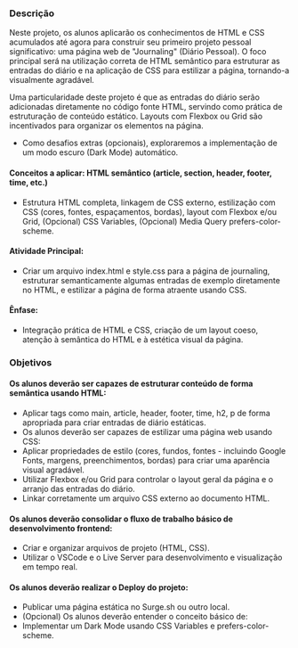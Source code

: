 ### Descrição
Neste projeto, os alunos aplicarão os conhecimentos de HTML e CSS acumulados até agora para construir seu primeiro projeto pessoal significativo: uma página web de "Journaling" (Diário Pessoal). O foco principal será na utilização correta de HTML semântico para estruturar as entradas do diário e na aplicação de CSS para estilizar a página, tornando-a visualmente agradável.

Uma particularidade deste projeto é que as entradas do diário serão adicionadas diretamente no código fonte HTML, servindo como prática de estruturação de conteúdo estático. Layouts com Flexbox ou Grid são incentivados para organizar os elementos na página.
- Como desafios extras (opcionais), exploraremos a implementação de um modo escuro (Dark Mode) automático.

#### Conceitos a aplicar: HTML semântico (article, section, header, footer, time, etc.)
- Estrutura HTML completa, linkagem de CSS externo, estilização com CSS (cores, fontes, espaçamentos, bordas), layout com Flexbox e/ou Grid, (Opcional) CSS Variables, (Opcional) Media Query prefers-color-scheme.

#### Atividade Principal: 
- Criar um arquivo index.html e style.css para a página de journaling, estruturar semanticamente algumas entradas de exemplo diretamente no HTML, e estilizar a página de forma atraente usando CSS.
#### Ênfase: 
- Integração prática de HTML e CSS, criação de um layout coeso, atenção à semântica do HTML e à estética visual da página.

### Objetivos

#### Os alunos deverão ser capazes de estruturar conteúdo de forma semântica usando HTML:
- Aplicar tags como main, article, header, footer, time, h2, p de forma apropriada para criar entradas de diário estáticas.
- Os alunos deverão ser capazes de estilizar uma página web usando CSS:
- Aplicar propriedades de estilo (cores, fundos, fontes - incluindo Google Fonts, margens, preenchimentos, bordas) para criar uma aparência visual agradável.
- Utilizar Flexbox e/ou Grid para controlar o layout geral da página e o arranjo das entradas do diário.
- Linkar corretamente um arquivo CSS externo ao documento HTML.
#### Os alunos deverão consolidar o fluxo de trabalho básico de desenvolvimento frontend:
- Criar e organizar arquivos de projeto (HTML, CSS).
- Utilizar o VSCode e o Live Server para desenvolvimento e visualização em tempo real.
#### Os alunos deverão realizar o Deploy do projeto:
- Publicar uma página estática no Surge.sh ou outro local.
- (Opcional) Os alunos deverão entender o conceito básico de:
- Implementar um Dark Mode usando CSS Variables e prefers-color-scheme.